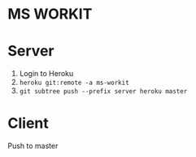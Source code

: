 # MS WORKIT

# Server
1. Login to Heroku
2. `heroku git:remote -a ms-workit`
3. `git subtree push --prefix server heroku master`

# Client
Push to master